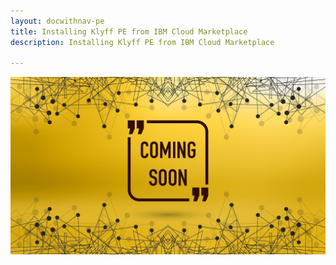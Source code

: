 ```yaml
---
layout: docwithnav-pe
title: Installing Klyff PE from IBM Cloud Marketplace
description: Installing Klyff PE from IBM Cloud Marketplace

---
```


![image](/images/coming-soon.jpg)
